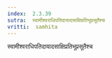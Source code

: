 ```yaml
---
index:  2.3.39
sutra:  स्वामीश्वराधिपतिदायादसाक्षिप्रतिभूप्रसूतैश्च
vritti:  samhita 
---
```


स्वामीश्वराधिपतिदायादसाक्षिप्रतिभूप्रसूतैश्च

